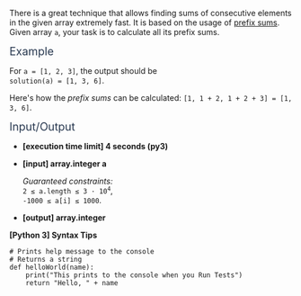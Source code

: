 <p>There is a great technique that allows finding sums of consecutive elements in the given array extremely fast. It is based on the usage of <a href="keyword://prefix-sums" target="_blank">prefix sums</a>. Given array <code>a</code>, your task is to calculate all its prefix sums.</p>
<p><span class="markdown--header" style="color:#2b3b52;font-size:1.4em">Example</span></p>
<p>For <code>a = [1, 2, 3]</code>, the output should be<br />
<code>solution(a) = [1, 3, 6]</code>.</p>
<p>Here's how the <em>prefix sums</em> can be calculated: <code>[1, 1 + 2, 1 + 2 + 3] = [1, 3, 6]</code>.</p>
<p><span class="markdown--header" style="color:#2b3b52;font-size:1.4em">Input/Output</span></p>
<ul>
<li>
<p><strong>[execution time limit] 4 seconds (py3)</strong></p>
</li>
<li>
<p><strong>[input] array.integer a</strong></p>
<p><em>Guaranteed constraints:</em><br />
<code>2 ≤ a.length ≤ 3 · 10<sup>4</sup></code>,<br />
<code>-1000 ≤ a[i] ≤ 1000</code>.</p>
</li>
<li>
<p><strong>[output] array.integer</strong></p>
</li>
</ul>
<p><strong>[Python 3] Syntax Tips</strong></p>
<pre><code class="language-python"><span class="hljs-comment"># Prints help message to the console</span>
<span class="hljs-comment"># Returns a string</span>
<span class="hljs-keyword">def</span> <span class="hljs-title function_">helloWorld</span>(<span class="hljs-params">name</span>):
    <span class="hljs-built_in">print</span>(<span class="hljs-string">"This prints to the console when you Run Tests"</span>)
    <span class="hljs-keyword">return</span> <span class="hljs-string">"Hello, "</span> + name

</code></pre>
